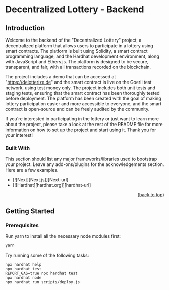# Decentralized Lottery - Backend

## Introduction

Welcome to the backend of the "Decentralized Lottery" project, a decentralized platform that allows users to participate in a lottery using smart contracts. The platform is built using Solidity, a smart contract programming language, and the Hardhat development environment, along with JavaScript and Ethers.js. The platform is designed to be secure, transparent, and fair, with all transactions recorded on the blockchain.

The project includes a demo that can be accessed at "https://delotterize.de" and the smart contract is live on the Goerli test network, using test money only. The project includes both unit tests and staging tests, ensuring that the smart contract has been thoroughly tested before deployment. The platform has been created with the goal of making lottery participation easier and more accessible to everyone, and the smart contract is open-source and can be freely audited by the community.

If you're interested in participating in the lottery or just want to learn more about the project, please take a look at the rest of the README file for more information on how to set up the project and start using it. Thank you for your interest!




### Built With

This section should list any major frameworks/libraries used to bootstrap your project. Leave any add-ons/plugins for the acknowledgements section. Here are a few examples.
* [![Next][Next.js]][Next-url]
* [![Hardhat][hardhat.org]][hardhat-url]


<p align="right">(<a href="#readme-top">back to top</a>)</p>



## Getting Started

### Prerequisites

Run yarn to install all the necessary node modules first:
  ```sh
  yarn
  ```
  
Try running some of the following tasks:

```shell
npx hardhat help
npx hardhat test
REPORT_GAS=true npx hardhat test
npx hardhat node
npx hardhat run scripts/deploy.js
```
